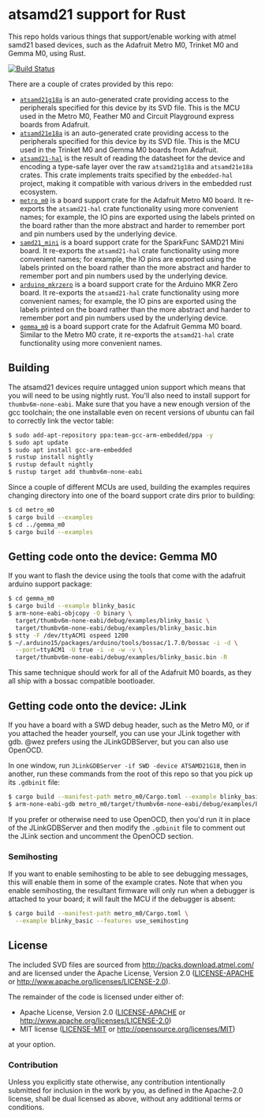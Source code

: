 # atsamd21 support for Rust

This repo holds various things that support/enable working with atmel samd21 based
devices, such as the Adafruit Metro M0, Trinket M0 and Gemma M0, using Rust.

[![Build Status](https://travis-ci.org/wez/atsamd21-rs.svg?branch=master)](https://travis-ci.org/wez/atsamd21-rs)

There are a couple of crates provided by this repo:

* [`atsamd21g18a`](https://wez.github.io/atsamd21-rs/atsamd21g18a/atsamd21g18a/) is an
  auto-generated crate providing access to the peripherals
  specified for this device by its SVD file.  This is the MCU used in the Metro M0,
  Feather M0 and Circuit Playground express boards from Adafruit.
* [`atsamd21e18a`](https://wez.github.io/atsamd21-rs/atsamd21e18a/atsamd21e18a/) is an
  auto-generated crate providing access to the peripherals
  specified for this device by its SVD file.  This is the MCU used in the Trinket M0
  and Gemma M0 boards from Adafruit.
* [`atsamd21-hal`](https://wez.github.io/atsamd21-rs/atsamd21g18a/atsamd21_hal/) is the result
  of reading the datasheet for the device and encoding
  a type-safe layer over the raw `atsamd21g18a` and `atsamd21e18a` crates.  This crate
  implements traits specified by the `embedded-hal` project, making it compatible with
  various drivers in the embedded rust ecosystem.
* [`metro_m0`](https://wez.github.io/atsamd21-rs/atsamd21g18a/metro_m0/) is a board support crate
  for the Adafruit Metro M0 board.  It re-exports the `atsamd21-hal` crate functionality
  using more convenient names; for example, the IO pins are exported using the labels
  printed on the board rather than the more abstract and harder to remember port and
  pin numbers used by the underlying device.
* [`samd21_mini`](https://wez.github.io/atsamd21-rs/atsamd21g18a/samd21_mini/) is a board support crate
  for the SparkFunc SAMD21 Mini board.  It re-exports the `atsamd21-hal` crate functionality
  using more convenient names; for example, the IO pins are exported using the labels
  printed on the board rather than the more abstract and harder to remember port and
  pin numbers used by the underlying device.
* [`arduino_mkrzero`](https://wez.github.io/atsamd21-rs/atsamd21g18a/arduino_mkrzero/) is a board support crate
  for the Arduino MKR Zero board.  It re-exports the `atsamd21-hal` crate functionality
  using more convenient names; for example, the IO pins are exported using the labels
  printed on the board rather than the more abstract and harder to remember port and
  pin numbers used by the underlying device.
* [`gemma_m0`](https://wez.github.io/atsamd21-rs/atsamd21e18a/gemma_m0/) is a board support crate
  for the Adafruit Gemma M0 board.  Similar to the Metro M0 crate, it re-exports the
  `atsamd21-hal` crate functionality using more convenient names.

## Building

The atsamd21 devices require untagged union support which means that you will
need to be using nightly rust.  You'll also need to install support for
`thumbv6m-none-eabi`.  Make sure that you have a new enough version of the
gcc toolchain; the one installable even on recent versions of ubuntu can
fail to correctly link the vector table:

```bash
$ sudo add-apt-repository ppa:team-gcc-arm-embedded/ppa -y
$ sudo apt update
$ sudo apt install gcc-arm-embedded
$ rustup install nightly
$ rustup default nightly
$ rustup target add thumbv6m-none-eabi
```

Since a couple of different MCUs are used, building the examples requires changing
directory into one of the board support crate dirs prior to building:

```bash
$ cd metro_m0
$ cargo build --examples
$ cd ../gemma_m0
$ cargo build --examples
```

## Getting code onto the device: Gemma M0

If you want to flash the device using the tools that come with the adafruit
arduino support package:

```bash
$ cd gemma_m0
$ cargo build --example blinky_basic
$ arm-none-eabi-objcopy -O binary \
  target/thumbv6m-none-eabi/debug/examples/blinky_basic \
  target/thumbv6m-none-eabi/debug/examples/blinky_basic.bin
$ stty -F /dev/ttyACM1 ospeed 1200
$ ~/.arduino15/packages/arduino/tools/bossac/1.7.0/bossac -i -d \
  --port=ttyACM1 -U true -i -e -w -v \
  target/thumbv6m-none-eabi/debug/examples/blinky_basic.bin -R
```

This same technique should work for all of the Adafruit M0 boards, as they
all ship with a bossac compatible bootloader.

## Getting code onto the device: JLink

If you have a board with a SWD debug header, such as the Metro M0, or if you attached
the header yourself, you can use your JLink together with gdb.  @wez prefers using
the JLinkGDBServer, but you can also use OpenOCD.

In one window, run `JLinkGDBServer -if SWD -device ATSAMD21G18`, then in another,
run these commands from the root of this repo so that you pick up its `.gdbinit`
file:

```bash
$ cargo build --manifest-path metro_m0/Cargo.toml --example blinky_basic
$ arm-none-eabi-gdb metro_m0/target/thumbv6m-none-eabi/debug/examples/blinky_basic
```

If you prefer or otherwise need to use OpenOCD, then you'd run it in place of
the JLinkGDBServer and then modify the `.gdbinit` file to comment out the JLink
section and uncomment the OpenOCD section.

### Semihosting

If you want to enable semihosting to be able to see debugging messages, this will
enable them in some of the example crates.  Note that when you enable semihosting,
the resultant firmware will only run when a debugger is attached to your board; it
will fault the MCU if the debugger is absent:

```bash
$ cargo build --manifest-path metro_m0/Cargo.toml \
  --example blinky_basic --features use_semihosting
```


## License

The included SVD files are sourced from http://packs.download.atmel.com/ and
are licensed under the Apache License, Version 2.0 ([LICENSE-APACHE](LICENSE-APACHE) or
http://www.apache.org/licenses/LICENSE-2.0).

The remainder of the code is licensed under either of:

- Apache License, Version 2.0 ([LICENSE-APACHE](LICENSE-APACHE) or
  http://www.apache.org/licenses/LICENSE-2.0)
- MIT license ([LICENSE-MIT](LICENSE-MIT) or http://opensource.org/licenses/MIT)

at your option.

### Contribution

Unless you explicitly state otherwise, any contribution intentionally submitted for inclusion in the
work by you, as defined in the Apache-2.0 license, shall be dual licensed as above, without any
additional terms or conditions.
